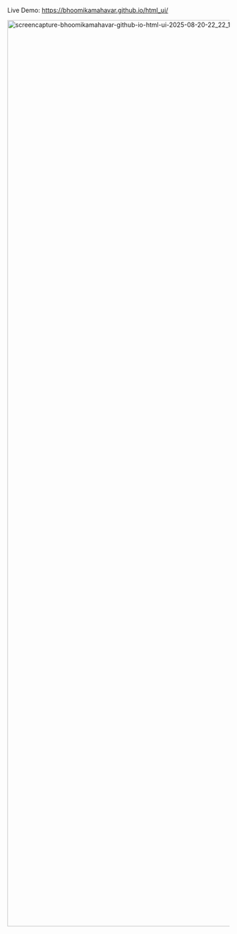 Live Demo: https://bhoomikamahavar.github.io/html_ui/

<img width="1440" height="2051" alt="screencapture-bhoomikamahavar-github-io-html-ui-2025-08-20-22_22_13" src="https://github.com/user-attachments/assets/f0a6ba6a-ab37-4c7d-ac4b-aeeab1f4673f" />
